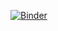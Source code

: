 [![Binder](https://mybinder.org/badge_logo.svg)](https://mybinder.org/v2/gh/saroalre/Triaje/HEAD?urlpath=voila/render/voila-app/app.ipynb)
